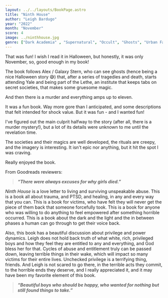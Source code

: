 ```yaml
---
layout: ../../layouts/BookPage.astro
title: "Ninth House"
author: "Leigh Bardugo"
year: "2022"
month: "November"
score: 4
image: ../ninthhouse.jpg
genre: ["Dark Academia" , "Supernatural", "Occult", "Ghosts", "Urban Fantasy" , "Adult" , "Dark", "Mystery"]
---
```


That was fun! I wish I read it in Halloween, but honestly, it was only November, so, good enough in my book!

The book follows Alex / Galaxy Stern, who can see ghosts (hence being a nice Halloween story 😅) that, after a series of tragedies and death, starts attending Yale and being part of the Lethe, an institute that keeps tabs on secret societies, that makes some gruesome magic.

And then there is a murder and everything amps up to eleven.

It was a fun book. Way more gore than I anticipated, and some descriptions that felt intended for shock value. But it was fun - and I wanted fun!

I've figured out the main culprit halfway to the story (after all, there is a murder mystery!), but a lot of its details were unknown to me until the revelation time.

The societies and their magics are well developed, the rituals are creepy, and the imagery is interesting. It isn't epic nor anything, but it hit the spot I was craving. 

Really enjoyed the book. 

From Goodreads reviewers:

> **_“There were always excuses for why girls died.”_**

_Ninth House_ is a love letter to living and surviving unspeakable abuse. This is a book all about trauma, and PTSD, and healing, in any and every way that you can. This is a book for victims, who have felt they will never get the piece of them back that someone forcefully took. This is a book for anyone who was willing to do anything to feel empowered after something horrible occurred. This is a book about the dark and the light and the in between phases a human can go through to get their voice back.

Also, this book has a beautiful discussion about privilege and power dynamics. Leigh does not hold back truth of what white, rich, privileged boys and how they feel they are entitled to any and everything, and God bless her for that. Cycles of abuse and entitlement truly can be passed down, leaving terrible things in their wake, which will impact so many victims for their entire lives. Unchecked privilege is a terrifying thing, friends. And Leigh is not scared to go there, in the terrible acts they commit, to the horrible ends they deserve, and I really appreciated it, and it may have been my favorite element of this book.  

> **_“Beautiful boys who should be happy, who wanted for nothing but still found things to take.”_**